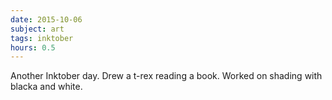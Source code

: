 ```yaml
---
date: 2015-10-06
subject: art
tags: inktober
hours: 0.5
---
```


Another Inktober day. Drew a t-rex reading a book. Worked on shading with blacka and white.
